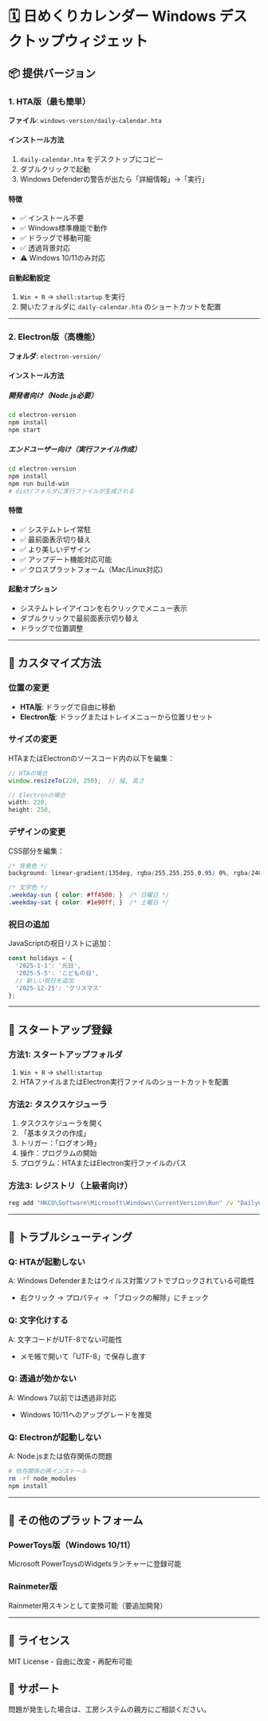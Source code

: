 # 🗓️ 日めくりカレンダー Windows デスクトップウィジェット

## 📦 提供バージョン

### 1. HTA版（最も簡単）
**ファイル**: `windows-version/daily-calendar.hta`

#### インストール方法
1. `daily-calendar.hta` をデスクトップにコピー
2. ダブルクリックで起動
3. Windows Defenderの警告が出たら「詳細情報」→「実行」

#### 特徴
- ✅ インストール不要
- ✅ Windows標準機能で動作
- ✅ ドラッグで移動可能
- ✅ 透過背景対応
- ⚠️ Windows 10/11のみ対応

#### 自動起動設定
1. `Win + R` → `shell:startup` を実行
2. 開いたフォルダに `daily-calendar.hta` のショートカットを配置

---

### 2. Electron版（高機能）
**フォルダ**: `electron-version/`

#### インストール方法

##### 開発者向け（Node.js必要）
```bash
cd electron-version
npm install
npm start
```

##### エンドユーザー向け（実行ファイル作成）
```bash
cd electron-version
npm install
npm run build-win
# dist/フォルダに実行ファイルが生成される
```

#### 特徴
- ✅ システムトレイ常駐
- ✅ 最前面表示切り替え
- ✅ より美しいデザイン
- ✅ アップデート機能対応可能
- ✅ クロスプラットフォーム（Mac/Linux対応）

#### 起動オプション
- システムトレイアイコンを右クリックでメニュー表示
- ダブルクリックで最前面表示切り替え
- ドラッグで位置調整

---

## 🎨 カスタマイズ方法

### 位置の変更
- **HTA版**: ドラッグで自由に移動
- **Electron版**: ドラッグまたはトレイメニューから位置リセット

### サイズの変更
HTAまたはElectronのソースコード内の以下を編集：
```javascript
// HTAの場合
window.resizeTo(220, 250);  // 幅, 高さ

// Electronの場合
width: 220,
height: 250,
```

### デザインの変更
CSS部分を編集：
```css
/* 背景色 */
background: linear-gradient(135deg, rgba(255,255,255,0.95) 0%, rgba(240,240,240,0.95) 100%);

/* 文字色 */
.weekday-sun { color: #ff4500; }  /* 日曜日 */
.weekday-sat { color: #1e90ff; }  /* 土曜日 */
```

### 祝日の追加
JavaScriptの祝日リストに追加：
```javascript
const holidays = {
  '2025-1-1': '元日',
  '2025-5-5': 'こどもの日',
  // 新しい祝日を追加
  '2025-12-25': 'クリスマス'
};
```

---

## 🚀 スタートアップ登録

### 方法1: スタートアップフォルダ
1. `Win + R` → `shell:startup`
2. HTAファイルまたはElectron実行ファイルのショートカットを配置

### 方法2: タスクスケジューラ
1. タスクスケジューラを開く
2. 「基本タスクの作成」
3. トリガー：「ログオン時」
4. 操作：プログラムの開始
5. プログラム：HTAまたはElectron実行ファイルのパス

### 方法3: レジストリ（上級者向け）
```cmd
reg add "HKCU\Software\Microsoft\Windows\CurrentVersion\Run" /v "DailyCalendar" /t REG_SZ /d "C:\path\to\daily-calendar.hta" /f
```

---

## 🔧 トラブルシューティング

### Q: HTAが起動しない
A: Windows Defenderまたはウイルス対策ソフトでブロックされている可能性
- 右クリック → プロパティ → 「ブロックの解除」にチェック

### Q: 文字化けする
A: 文字コードがUTF-8でない可能性
- メモ帳で開いて「UTF-8」で保存し直す

### Q: 透過が効かない
A: Windows 7以前では透過非対応
- Windows 10/11へのアップグレードを推奨

### Q: Electronが起動しない
A: Node.jsまたは依存関係の問題
```bash
# 依存関係の再インストール
rm -rf node_modules
npm install
```

---

## 📱 その他のプラットフォーム

### PowerToys版（Windows 10/11）
Microsoft PowerToysのWidgetsランチャーに登録可能

### Rainmeter版
Rainmeter用スキンとして変換可能（要追加開発）

---

## 📄 ライセンス
MIT License - 自由に改変・再配布可能

## 🤝 サポート
問題が発生した場合は、工房システムの親方にご相談ください。